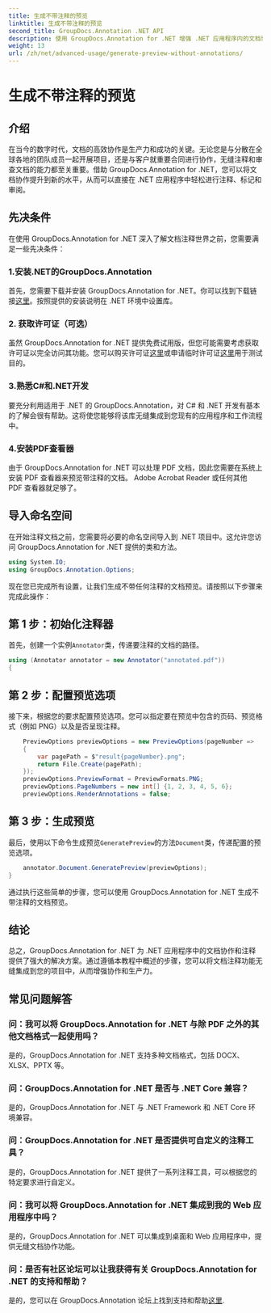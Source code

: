 ```yaml
---
title: 生成不带注释的预览
linktitle: 生成不带注释的预览
second_title: GroupDocs.Annotation .NET API
description: 使用 GroupDocs.Annotation for .NET 增强 .NET 应用程序内的文档协作和注释。使用这个功能强大的库轻松注释、标记和审阅文档。
weight: 13
url: /zh/net/advanced-usage/generate-preview-without-annotations/
---
```


# 生成不带注释的预览

## 介绍
在当今的数字时代，文档的高效协作是生产力和成功的关键。无论您是与分散在全球各地的团队成员一起开展项目，还是与客户就重要合同进行协作，无缝注释和审查文档的能力都至关重要。借助 GroupDocs.Annotation for .NET，您可以将文档协作提升到新的水平，从而可以直接在 .NET 应用程序中轻松进行注释、标记和审阅。
## 先决条件
在使用 GroupDocs.Annotation for .NET 深入了解文档注释世界之前，您需要满足一些先决条件：
### 1.安装.NET的GroupDocs.Annotation
首先，您需要下载并安装 GroupDocs.Annotation for .NET。你可以找到下载链接[这里](https://releases.groupdocs.com/annotation/net/)。按照提供的安装说明在 .NET 环境中设置库。
### 2. 获取许可证（可选）
虽然 GroupDocs.Annotation for .NET 提供免费试用版，但您可能需要考虑获取许可证以完全访问其功能。您可以购买许可证[这里](https://purchase.groupdocs.com/buy)或申请临时许可证[这里](https://purchase.groupdocs.com/temporary-license/)用于测试目的。
### 3.熟悉C#和.NET开发
要充分利用适用于 .NET 的 GroupDocs.Annotation，对 C# 和 .NET 开发有基本的了解会很有帮助。这将使您能够将该库无缝集成到您现有的应用程序和工作流程中。
### 4.安装PDF查看器
由于 GroupDocs.Annotation for .NET 可以处理 PDF 文档，因此您需要在系统上安装 PDF 查看器来预览带注释的文档。 Adobe Acrobat Reader 或任何其他 PDF 查看器就足够了。

## 导入命名空间
在开始注释文档之前，您需要将必要的命名空间导入到 .NET 项目中。这允许您访问 GroupDocs.Annotation for .NET 提供的类和方法。

```csharp
using System.IO;
using GroupDocs.Annotation.Options;
```

现在您已完成所有设置，让我们生成不带任何注释的文档预览。请按照以下步骤来完成此操作：
## 第 1 步：初始化注释器
首先，创建一个实例`Annotator`类，传递要注释的文档的路径。
```csharp
using (Annotator annotator = new Annotator("annotated.pdf"))
{
```
## 第 2 步：配置预览选项
接下来，根据您的要求配置预览选项。您可以指定要在预览中包含的页码、预览格式（例如 PNG）以及是否呈现注释。
```csharp
    PreviewOptions previewOptions = new PreviewOptions(pageNumber =>
    {
        var pagePath = $"result{pageNumber}.png";
        return File.Create(pagePath);
    });
    previewOptions.PreviewFormat = PreviewFormats.PNG;
    previewOptions.PageNumbers = new int[] {1, 2, 3, 4, 5, 6};
    previewOptions.RenderAnnotations = false;
```
## 第 3 步：生成预览
最后，使用以下命令生成预览`GeneratePreview`的方法`Document`类，传递配置的预览选项。
```csharp
    annotator.Document.GeneratePreview(previewOptions);
}
```
通过执行这些简单的步骤，您可以使用 GroupDocs.Annotation for .NET 生成不带注释的文档预览。

## 结论
总之，GroupDocs.Annotation for .NET 为 .NET 应用程序中的文档协作和注释提供了强大的解决方案。通过遵循本教程中概述的步骤，您可以将文档注释功能无缝集成到您的项目中，从而增强协作和生产力。
## 常见问题解答
### 问：我可以将 GroupDocs.Annotation for .NET 与除 PDF 之外的其他文档格式一起使用吗？
是的，GroupDocs.Annotation for .NET 支持多种文档格式，包括 DOCX、XLSX、PPTX 等。
### 问：GroupDocs.Annotation for .NET 是否与 .NET Core 兼容？
是的，GroupDocs.Annotation for .NET 与 .NET Framework 和 .NET Core 环境兼容。
### 问：GroupDocs.Annotation for .NET 是否提供可自定义的注释工具？
是的，GroupDocs.Annotation for .NET 提供了一系列注释工具，可以根据您的特定要求进行自定义。
### 问：我可以将 GroupDocs.Annotation for .NET 集成到我的 Web 应用程序中吗？
是的，GroupDocs.Annotation for .NET 可以集成到桌面和 Web 应用程序中，提供无缝文档协作功能。
### 问：是否有社区论坛可以让我获得有关 GroupDocs.Annotation for .NET 的支持和帮助？
是的，您可以在 GroupDocs.Annotation 论坛上找到支持和帮助[这里](https://forum.groupdocs.com/c/annotation/10).